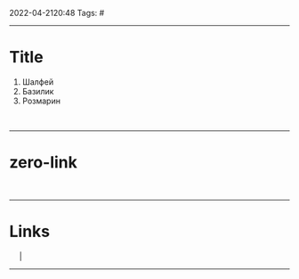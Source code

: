 2022-04-2120:48
Tags: #

---
# Title
1. Шалфей
2. Базилик
3. Розмарин


</br>

---
# zero-link

</br>

---
# Links
 &emsp; | &emsp; 


---